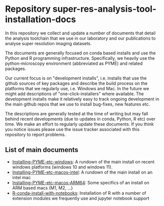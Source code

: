 # Repository super-res-analysis-tool-installation-docs

In this repository we collect and update a number of documents that detail the analysis toolchain that we use in our laboratory and our publications to analyse super resolution imaging datasets.

The documents are generally focused on conda based installs and use the Python and R programming infrastructure. Specifically, we heavily use the python-microscopy environment (abbreviated as PYME) and related packages.

Our current focus is on "development installs", i.e. installs that use the github sources of key packages and describe the build process on the platforms that we regularly use, i.e. Windows and Mac. In the future we might add descriptions of "one-click-installers" where available. The development installs make it relatively easy to track ongoing development in the main github repos that we use to install bug-fixes, new features etc.

The descriptions are generally tested at the time of writing but may fall behind recent developments (due to updates in conda, Python, R etc) over time. We make an effort to regularly update these documents. If you think you notice issues please use the issue tracker associated with this repository to report problems.

## List of main documents

   - [Installing-PYME-etc-windows](Installing-PYME-etc-windows.md): A rundown of the main install on recent windows platforms (windows 10 and windows 11).
   - [Installing-PYME-etc-macos-intel](Installing-PYME-etc-macos-intel.md): A rundown of the main install on an intel mac
   - [Installing-PYME-etc-macos-ARM64](Installing-PYME-etc-macos-ARM64.md): Some specifics of an install on ARM based macs (M1, M2, ...)
   - [R-conda-install-with-notebooks](r-conda-install-with-notebooks.md): Installation of R with a number of extension modules we frequently use and jupyter notebook support

